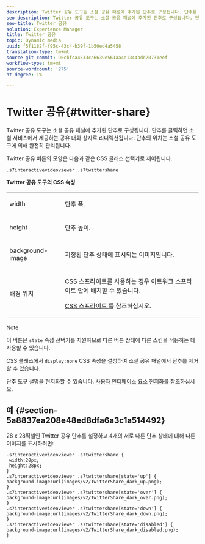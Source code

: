 ```yaml
---
description: Twitter 공유 도구는 소셜 공유 패널에 추가된 단추로 구성됩니다. 단추를 클릭하면 소셜 서비스에서 제공하는 공유 대화 상자로 리디렉션됩니다. 단추의 위치는 소셜 공유 도구에 의해 완전히 관리됩니다.
seo-description: Twitter 공유 도구는 소셜 공유 패널에 추가된 단추로 구성됩니다. 단추를 클릭하면 소셜 서비스에서 제공하는 공유 대화 상자로 리디렉션됩니다. 단추의 위치는 소셜 공유 도구에 의해 완전히 관리됩니다.
seo-title: Twitter 공유
solution: Experience Manager
title: Twitter 공유
topic: Dynamic media
uuid: f5f1182f-f95c-43c4-b39f-1b50ed4a5458
translation-type: tm+mt
source-git-commit: 90cbfca4533ca6639e561aa4e1344bdd20731eef
workflow-type: tm+mt
source-wordcount: '275'
ht-degree: 1%

---
```



# Twitter 공유{#twitter-share}

Twitter 공유 도구는 소셜 공유 패널에 추가된 단추로 구성됩니다. 단추를 클릭하면 소셜 서비스에서 제공하는 공유 대화 상자로 리디렉션됩니다. 단추의 위치는 소셜 공유 도구에 의해 완전히 관리됩니다.

<!--<a id="section_ADDF98E91AF24F618289D1682A5FB13A"></a>-->

Twitter 공유 버튼의 모양은 다음과 같은 CSS 클래스 선택기로 제어됩니다.

```
.s7interactivevideoviewer .s7twittershare
```

**Twitter 공유 도구의 CSS 속성**

<table id="table_C48C56E696304C9BAFEE71BA9EA9A174"> 
 <tbody> 
  <tr> 
   <td colname="col1"> <p> <span class="codeph"> width </span> </p> </td> 
   <td colname="col2"> <p>단추 폭. </p> </td> 
  </tr> 
  <tr> 
   <td colname="col1"> <p> <span class="codeph"> height </span> </p> </td> 
   <td colname="col2"> <p>단추 높이. </p> </td> 
  </tr> 
  <tr> 
   <td colname="col1"> <p> <span class="codeph"> background-image  </span> </p> </td> 
   <td colname="col2"> <p> 지정된 단추 상태에 표시되는 이미지입니다. </p> </td> 
  </tr> 
  <tr> 
   <td colname="col1"> <p> <span class="codeph"> 배경 위치  </span> </p> </td> 
   <td colname="col2"> <p> CSS 스프라이트를 사용하는 경우 아트워크 스프라이트 안에 배치할 수 있습니다. </p> <p><a href="../../../c-html5-aem-asset-viewers/c-html5-aem-int-video/c-html5-aem-int-video-customizingviewer/c-html5-aem-int-video-customizingviewer.md#section-9b6d8d601cb441d08214dada7bb4eddc" format="dita" scope="local"> CSS 스프라이트 </a>를 참조하십시오. </p> </td> 
  </tr> 
 </tbody> 
</table>

>[!NOTE]
>
>이 버튼은 `state` 속성 선택기를 지원하므로 다른 버튼 상태에 다른 스킨을 적용하는 데 사용할 수 있습니다.

CSS 클래스에서 `display:none` CSS 속성을 설정하여 소셜 공유 패널에서 단추를 제거할 수 있습니다.

단추 도구 설명을 현지화할 수 있습니다. [사용자 인터페이스 요소 현지화](../../../c-html5-aem-asset-viewers/c-html5-aem-int-video/c-html5-aem-int-video-viewer-localization.md#concept-cbfc39344c494eb7b9f6a272cff0cc74)를 참조하십시오.

## 예 {#section-5a8837ea208e48ed8dfa6a3c1a514492}

28 x 28픽셀인 Twitter 공유 단추를 설정하고 4개의 서로 다른 단추 상태에 대해 다른 이미지를 표시하려면:

```
.s7interactivevideoviewer .s7twittershare { 
 width:28px; 
 height:28px; 
} 
.s7interactivevideoviewer .s7twittershare[state='up'] { 
background-image:url(images/v2/TwitterShare_dark_up.png); 
} 
.s7interactivevideoviewer .s7twittershare[state='over'] { 
background-image:url(images/v2/TwitterShare_dark_over.png); 
} 
.s7interactivevideoviewer .s7twittershare[state='down'] { 
background-image:url(images/v2/TwitterShare_dark_down.png); 
} 
.s7interactivevideoviewer .s7twittershare[state='disabled'] { 
background-image:url(images/v2/TwitterShare_dark_disabled.png); 
}
```

